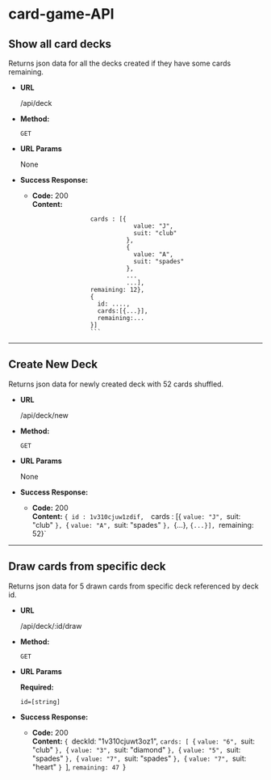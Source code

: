 # card-game-API

**Show all card decks**
----
  Returns json data for all the decks created if they have some cards remaining.

* **URL**

  /api/deck

* **Method:**

  `GET`
  
*  **URL Params**

   None

* **Success Response:**

  * **Code:** 200 <br />
    **Content:** 
    ```[{ id : 1v310cjuw1zdif,
                    cards : [{
                                value: "J",
                                suit: "club"
                              },
                              {
                                value: "A",
                                suit: "spades"
                              },
                              ...
                              ...],
                    remaining: 12},
                    {
                      id: ....,
                      cards:[{...}],
                      remaining:...
                    }]
                    ```
---- 


**Create New Deck**
----
  Returns json data for newly created deck with 52 cards shuffled.

* **URL**

  /api/deck/new

* **Method:**

  `GET`
  
*  **URL Params**

   None

* **Success Response:**

  * **Code:** 200 <br />
    **Content:** `{ id : 1v310cjuw1zdif, 
                    `cards : [{
                                `value: "J",
                                `suit: "club"
                              `},
                              `{
                                `value: "A",
                                `suit: "spades"
                              `},
                              `{...},
                              `{...}],
                    `remaining: 52}`
----

**Draw cards from specific deck**
----
  Returns json data for 5 drawn cards from specific deck referenced by deck id.

* **URL**

  /api/deck/:id/draw

* **Method:**

  `GET`
  
*  **URL Params**

   **Required:**
 
   `id=[string]`

* **Success Response:**

  * **Code:** 200 <br />
    **Content:** `{
                      `deckId: "1v310cjuwt3oz1",
                      `cards: [
                          `{
                              `value: "6",
                              `suit: "club"
                          `},
                          `{
                              `value: "3",
                              `suit: "diamond"
                          `},
                          `{
                              `value: "5",
                              `suit: "spades"
                          `},
                          `{
                              `value: "7",
                              `suit: "spades"
                          `},
                          `{
                              `value: "7",
                              `suit: "heart"
                          `}
                      `],
                      `remaining: 47
                   `}

